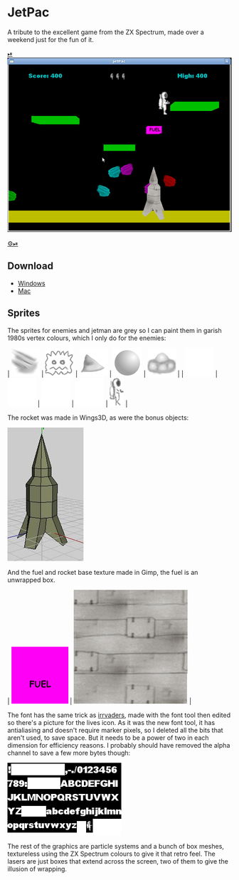 # JetPac

A tribute to the excellent game from the ZX Spectrum, made over a weekend just
for the fun of it.

[⏯
![vid](jetpac.jpg)](https://youtu.be/vZ8pf4vHw7o)

[⚙⏯](https://youtu.be/OeHRQKSY2A4)

## Download

* [Windows](Jetpac.zip)
* [Mac](Jetpac_OSX.zip)


## Sprites

The sprites for enemies and jetman are grey so I can paint them in garish
1980s vertex colours, which I only do for the enemies:

| ![1](comet.png)      | ![2](fuzzy.png)      | ![3](jet.png)        | ![4](bubble.png)     | ![5](ufo.png)         |
| ![0](explosion0.png) | ![1](explosion1.png) | ![2](explosion2.png) | ![3](explosion3.png) | ![jetman](jetpac.png) |

The rocket was made in Wings3D, as were the bonus objects:

![rocket](rocket.jpg)

And the fuel and rocket base texture made in Gimp, the fuel is an unwrapped
box.

| ![fuel](fuel.png) | ![rocket base](rocket_base.png) | 

The font has the same trick as [irrvaders](../irrvaders), made with the font
tool then edited so there's a picture for the lives icon. As it was the new
font tool, it has antialiasing and doesn't require marker pixels, so I deleted
all the bits that aren't used, to save space. But it needs to be a power of two
in each dimension for efficiency reasons. I probably should have removed the
alpha channel to save a few more bytes though:

![font](font.png)

The rest of the graphics are particle systems and a bunch of box meshes,
textureless using the ZX Spectrum colours to give it that retro feel. The
lasers are just boxes that extend across the screen, two of them to give the
illusion of wrapping.


